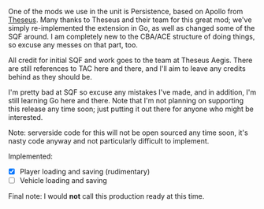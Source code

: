 One of the mods we use in the unit is Persistence, based on Apollo from [Theseus](https://github.com/Theseus-Aegis/Mods). Many thanks to Theseus and their team for this great mod; we've simply re-implemented the extension in Go, as well as changed some of the SQF around. I am completely new to the CBA/ACE structure of doing things, so excuse any messes on that part, too.

All credit for initial SQF and work goes to the team at Theseus Aegis. There are still references to TAC here and there, and I'll aim to leave any credits behind as they should be.

I'm pretty bad at SQF so excuse any mistakes I've made, and in addition, I'm still learning Go here and there. Note that I'm not planning on supporting this release any time soon; just putting it out there for anyone who might be interested.

Note: serverside code for this will not be open sourced any time soon, it's nasty code anyway and not particularly difficult to implement.

Implemented:
- [x] Player loading and saving (rudimentary)
- [ ] Vehicle loading and saving

Final note: I would **not** call this production ready at this time.
